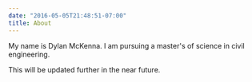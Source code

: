 ```yaml
---
date: "2016-05-05T21:48:51-07:00"
title: About
---
```


My name is Dylan McKenna. I am pursuing a master's of science in civil engineering.

This will be updated further in the near future.

